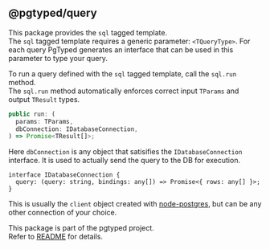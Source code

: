 ## @pgtyped/query

This package provides the `sql` tagged template.  
The `sql` tagged template requires a generic parameter: `<TQueryType>`.
For each query PgTyped generates an interface that can be used in this parameter to type your query.

To run a query defined with the `sql` tagged template, call the `sql.run` method.  
The `sql.run` method automatically enforces correct input `TParams` and output `TResult` types.
```js
public run: (
  params: TParams,
  dbConnection: IDatabaseConnection,
) => Promise<TResult[]>;
```
Here `dbConnection` is any object that satisifies the `IDatabaseConnection` interface. It is used to actually send the query to the DB for execution.
```
interface IDatabaseConnection {
  query: (query: string, bindings: any[]) => Promise<{ rows: any[] }>;
}
```
This is usually the `client` object created with [node-postgres](https://github.com/brianc/node-postgres), but can be any other connection of your choice.

This package is part of the pgtyped project.  
Refer to [README](https://github.com/adelsz/pgtyped) for details.
